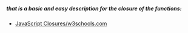 ##### that is a basic and easy description for the closure of the functions:
- [JavaScript Closures/w3schools.com](https://www.w3schools.com/js/js_function_closures.asp)
